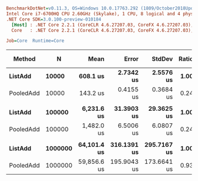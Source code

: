 ``` ini

BenchmarkDotNet=v0.11.3, OS=Windows 10.0.17763.292 (1809/October2018Update/Redstone5)
Intel Core i7-6700HQ CPU 2.60GHz (Skylake), 1 CPU, 8 logical and 4 physical cores
.NET Core SDK=3.0.100-preview-010184
  [Host] : .NET Core 2.2.1 (CoreCLR 4.6.27207.03, CoreFX 4.6.27207.03), 64bit RyuJIT
  Core   : .NET Core 2.2.1 (CoreCLR 4.6.27207.03, CoreFX 4.6.27207.03), 64bit RyuJIT

Job=Core  Runtime=Core  

```
|    Method |       N |        Mean |       Error |      StdDev | Ratio | Gen 0/1k Op | Gen 1/1k Op | Gen 2/1k Op | Allocated Memory/Op |
|---------- |-------- |------------:|------------:|------------:|------:|------------:|------------:|------------:|--------------------:|
|   **ListAdd** |   **10000** |    **608.1 us** |   **2.7342 us** |   **2.5576 us** |  **1.00** |    **333.0078** |    **333.0078** |    **333.0078** |           **1240160 B** |
| PooledAdd |   10000 |    143.2 us |   0.4155 us |   0.3684 us |  0.24 |           - |           - |           - |                56 B |
|           |         |             |             |             |       |             |             |             |                     |
|   **ListAdd** |  **100000** |  **6,231.6 us** |  **31.3903 us** |  **29.3625 us** |  **1.00** |    **492.1875** |    **492.1875** |    **492.1875** |          **12400160 B** |
| PooledAdd |  100000 |  1,482.0 us |   6.5006 us |   6.0807 us |  0.24 |           - |           - |           - |                56 B |
|           |         |             |             |             |       |             |             |             |                     |
|   **ListAdd** | **1000000** | **64,101.4 us** | **316.1391 us** | **295.7167 us** |  **1.00** |   **1250.0000** |   **1250.0000** |   **1250.0000** |         **124000160 B** |
| PooledAdd | 1000000 | 59,856.6 us | 195.9043 us | 173.6641 us |  0.93 |    875.0000 |    875.0000 |    875.0000 |         125829272 B |
